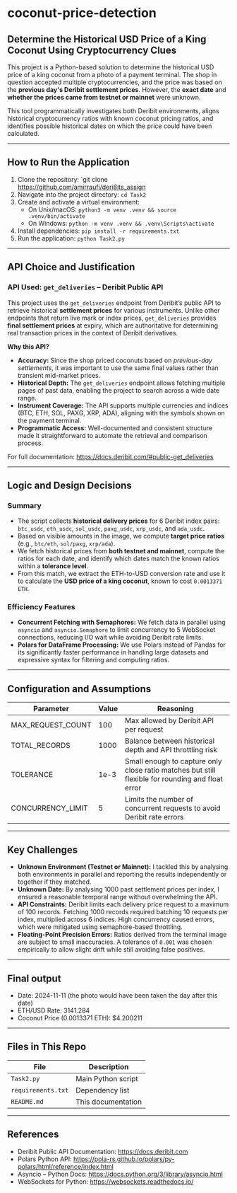 # coconut-price-detection

## Determine the Historical USD Price of a King Coconut Using Cryptocurrency Clues

This project is a Python-based solution to determine the historical USD price of a king coconut from a photo of a payment terminal. The shop in question accepted multiple cryptocurrencies, and the price was based on the **previous day's Deribit settlement prices**. However, the **exact date** and **whether the prices came from testnet or mainnet** were unknown.

This tool programmatically investigates both Deribit environments, aligns historical cryptocurrency ratios with known coconut pricing ratios, and identifies possible historical dates on which the price could have been calculated.

---

## How to Run the Application

1. Clone the repository: `git clone https://github.com/amirraufi/deri8its_assign
2. Navigate into the project directory: `cd Task2`
3. Create and activate a virtual environment:
   - On Unix/macOS: `python3 -m venv .venv && source .venv/bin/activate`
   - On Windows: `python -m venv .venv && .venv\Scripts\activate`
4. Install dependencies: `pip install -r requirements.txt`
5. Run the application: `python Task2.py`

---

## API Choice and Justification

### API Used: `get_deliveries` – Deribit Public API

This project uses the `get_deliveries` endpoint from Deribit’s public API to retrieve historical **settlement prices** for various instruments. Unlike other endpoints that return live mark or index prices, `get_deliveries` provides **final settlement prices** at expiry, which are authoritative for determining real transaction prices in the context of Deribit derivatives.

**Why this API?**

- **Accuracy:** Since the shop priced coconuts based on *previous-day settlements*, it was important to use the same final values rather than transient mid-market prices.
- **Historical Depth:** The `get_deliveries` endpoint allows fetching multiple pages of past data, enabling the project to search across a wide date range.
- **Instrument Coverage:** The API supports multiple currencies and indices (BTC, ETH, SOL, PAXG, XRP, ADA), aligning with the symbols shown on the payment terminal.
- **Programmatic Access:** Well-documented and consistent structure made it straightforward to automate the retrieval and comparison process.

For full documentation: https://docs.deribit.com/#public-get_deliveries


---

## Logic and Design Decisions

### Summary

- The script collects **historical delivery prices** for 6 Deribit index pairs: `btc_usdc`, `eth_usdc`, `sol_usdc`, `paxg_usdc`, `xrp_usdc`, and `ada_usdc`.
- Based on visible amounts in the image, we compute **target price ratios** (e.g., `btc/eth`, `sol/paxg`, `xrp/ada`).
- We fetch historical prices from **both testnet and mainnet**, compute the ratios for each date, and identify which dates match the known ratios within a **tolerance level**.
- From this match, we extract the ETH-to-USD conversion rate and use it to calculate the **USD price of a king coconut**, known to cost `0.0013371 ETH`.

### Efficiency Features

- **Concurrent Fetching with Semaphores:** We fetch data in parallel using `asyncio` and `asyncio.Semaphore` to limit concurrency to 5 WebSocket connections, reducing I/O wait while avoiding Deribit rate limits.
- **Polars for DataFrame Processing:** We use Polars instead of Pandas for its significantly faster performance in handling large datasets and expressive syntax for filtering and computing ratios.

---

## Configuration and Assumptions

| Parameter           | Value        | Reasoning |
|---------------------|--------------|-----------|
| MAX_REQUEST_COUNT   | 100          | Max allowed by Deribit API per request |
| TOTAL_RECORDS       | 1000         | Balance between historical depth and API throttling risk |
| TOLERANCE           | 1e-3         | Small enough to capture only close ratio matches but still flexible for rounding and float error |
| CONCURRENCY_LIMIT   | 5            | Limits the number of concurrent requests to avoid Deribit rate errors |

---

## Key Challenges

- **Unknown Environment (Testnet or Mainnet):** I tackled this by analysing both environments in parallel and reporting the results independently or together if they matched.
- **Unknown Date:** By analysing 1000 past settlement prices per index, I ensured a reasonable temporal range without overwhelming the API.
- **API Constraints:** Deribit limits each delivery price request to a maximum of 100 records. Fetching 1000 records required batching 10 requests per index, multiplied across 6 indices. High concurrency caused errors, which were mitigated using semaphore-based throttling.
- **Floating-Point Precision Errors:** Ratios derived from the terminal image are subject to small inaccuracies. A tolerance of `0.001` was chosen empirically to allow slight drift while still avoiding false positives.

---

## Final output

- Date: 2024-11-11 (the photo would have been taken the day after this date)
- ETH/USD Rate: 3141.284
- Coconut Price (0.0013371 ETH): $4.200211

---

## Files in This Repo

| File               | Description                          |
|--------------------|--------------------------------------|
| `Task2.py`         | Main Python script                   |
| `requirements.txt` | Dependency list                      |
| `README.md`        | This documentation                   |

---

## References

- Deribit Public API Documentation: https://docs.deribit.com
- Polars Python API: https://pola-rs.github.io/polars/py-polars/html/reference/index.html
- Asyncio – Python Docs: https://docs.python.org/3/library/asyncio.html
- WebSockets for Python: https://websockets.readthedocs.io/

